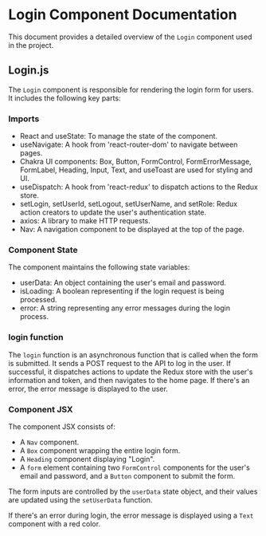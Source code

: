 # Login Component Documentation

This document provides a detailed overview of the `Login` component used in the project.

## Login.js

The `Login` component is responsible for rendering the login form for users. It includes the following key parts:

### Imports

- React and useState: To manage the state of the component.
- useNavigate: A hook from 'react-router-dom' to navigate between pages.
- Chakra UI components: Box, Button, FormControl, FormErrorMessage, FormLabel, Heading, Input, Text, and useToast are used for styling and UI.
- useDispatch: A hook from 'react-redux' to dispatch actions to the Redux store.
- setLogin, setUserId, setLogout, setUserName, and setRole: Redux action creators to update the user's authentication state.
- axios: A library to make HTTP requests.
- Nav: A navigation component to be displayed at the top of the page.

### Component State

The component maintains the following state variables:

- userData: An object containing the user's email and password.
- isLoading: A boolean representing if the login request is being processed.
- error: A string representing any error messages during the login process.

### login function

The `login` function is an asynchronous function that is called when the form is submitted. It sends a POST request to the API to log in the user. If successful, it dispatches actions to update the Redux store with the user's information and token, and then navigates to the home page. If there's an error, the error message is displayed to the user.

### Component JSX

The component JSX consists of:

- A `Nav` component.
- A `Box` component wrapping the entire login form.
- A `Heading` component displaying "Login".
- A `form` element containing two `FormControl` components for the user's email and password, and a `Button` component to submit the form.

The form inputs are controlled by the `userData` state object, and their values are updated using the `setUserData` function.

If there's an error during login, the error message is displayed using a `Text` component with a red color.
